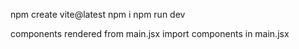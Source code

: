 npm create vite@latest
npm i
npm run dev

components rendered from main.jsx
import components in main.jsx
